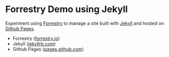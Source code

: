 # Forrestry Demo using Jekyll

Experiment using [Forrestry](https://forestry.io) to manage a site built with [Jekyll](https://jekyllrb.com/) and hosted on [Github Pages](https://pages.github.com).

+ Forrestry ([forrestry.io](https://forestry.io))
+ Jekyll ([jekyllrb.com](https://jekyllrb.com/))
+ Github Pages ([pages.github.com](https://pages.github.com))
